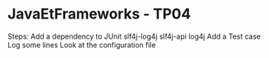 JavaEtFrameworks - TP04
=======================

Steps:
	Add a dependency to
		JUnit
		slf4j-log4j
			slf4j-api
			log4j
	Add a Test case
	Log some lines
	Look at the configuration file
